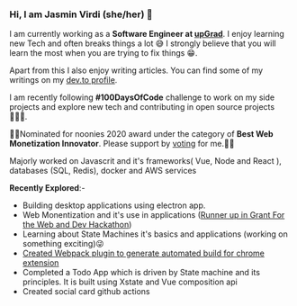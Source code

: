 ### Hi, I am Jasmin Virdi (she/her) 🌸

<!--
**Jasmin2895/Jasmin2895** is a ✨ _special_ ✨ repository because its `README.md` (this file) appears on your GitHub profile.

Here are some ideas to get you started:

- 🔭 I’m currently working on ...
- 🌱 I’m currently learning ...
- 👯 I’m looking to collaborate on ...
- 🤔 I’m looking for help with ...
- 💬 Ask me about ...
- 📫 How to reach me: ...
- 😄 Pronouns: ...
- ⚡ Fun fact: ...
-->

I am currently working as a **Software Engineer at [upGrad](https://www.upgrad.com/)**. I enjoy learning new Tech and often breaks things a lot 😅
I strongly believe that you will learn the most when you are trying to fix things 😁. 

Apart from this I also enjoy writing articles. You can find some of my writings on my [dev.to profile](https://dev.to/jasmin).

I am recently following **#100DaysOfCode** challenge to work on my side projects and explore new tech and contributing in open source projects 👩🏻‍💻.

🦄🦄Nominated for noonies 2020 award under the category of **Best Web Monetization Innovator**. Please support by [voting](https://noonies.tech/award/best-web-monetization-innovator) for me.🦄🦄 

Majorly worked on Javascrit and it's frameworks( Vue, Node and React ), databases (SQL, Redis), docker and AWS services


**Recently Explored**:-
* Building desktop applications using electron app.
* Web Monentization and it's use in applications ([Runner up in Grant For the Web and Dev Hackathon](https://dev.to/devteam/announcing-the-grant-for-the-web-x-dev-hackathon-winners-1nl4))
* Learning about State Machines it's basics and applications (working on something exciting)😜
* [Created Webpack plugin to generate automated build for chrome extension](https://www.npmjs.com/package/extension-build-webpack-plugin)
* Completed a Todo App which is driven by State machine and its principles. It is built using Xstate and Vue composition api
* Created social card github actions
